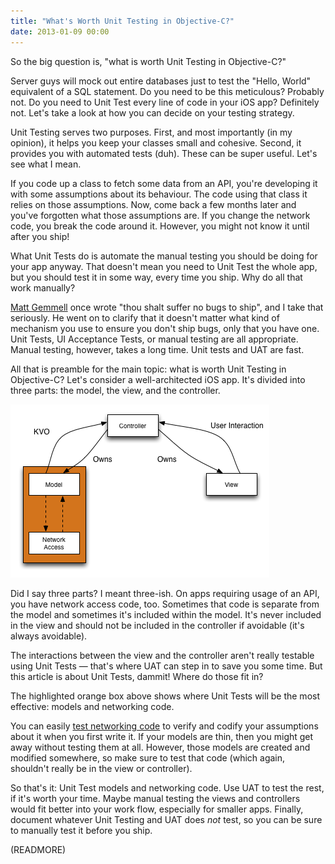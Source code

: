 ```yaml
---
title: "What's Worth Unit Testing in Objective-C?"
date: 2013-01-09 00:00
---
```


So the big question is, "what is worth Unit Testing in Objective-C?"

Server guys will mock out entire databases just to test the "Hello, World" equivalent of a SQL statement. Do you need to be this meticulous? Probably not. Do you need to Unit Test every line of code in your iOS app? Definitely not. Let's take a look at how you can decide on your testing strategy.

Unit Testing serves two purposes. First, and most importantly (in my opinion), it helps you keep your classes small and cohesive. Second, it provides you with automated tests (duh). These can be super useful. Let's see what I mean.

If you code up a class to fetch some data from an API, you're developing it with some assumptions about its behaviour. The code using that class it relies on those assumptions. Now, come back a few months later and you've forgotten what those assumptions are. If you change the network code, you break the code around it. However, you might not know it until after you ship!

What Unit Tests do is automate the manual testing you should be doing for your app anyway. That doesn't mean you need to Unit Test the whole app, but you should test it in some way, every time you ship. Why do all that work manually?

[Matt Gemmell](http://mattgemmell.com/2012/05/24/api-design/) once wrote "thou shalt suffer no bugs to ship", and I take that seriously. He went on to clarify that it doesn't matter what kind of mechanism you use to ensure you don't ship bugs, only that you have one. Unit Tests, UI Acceptance Tests, or manual testing are all appropriate. Manual testing, however, takes a long time. Unit tests and UAT are fast.

All that is preamble for the main topic: what is worth Unit Testing in Objective-C? Let's consider a well-architected iOS app. It's divided into three parts: the model, the view, and the controller.

 ![](/img/import/blog/whats-worth-unit-testing-in-objective-c/426D1328D1E744999A88979FAF12C2C2.png)

Did I say three parts? I meant three-ish. On apps requiring usage of an API, you have network access code, too. Sometimes that code is separate from the model and sometimes it's included within the model. It's never included in the view and should not be included in the controller if avoidable (it's always avoidable).

The interactions between the view and the controller aren't really testable using Unit Tests — that's where UAT can step in to save you some time. But this article is about Unit Tests, dammit! Where do those fit in?

The highlighted orange box above shows where Unit Tests will be the most effective: models and networking code.

You can easily [test networking code](/blog/your-first-objective-c-unit-test-with-ocmock/) to verify and codify your assumptions about it when you first write it. If your models are thin, then you might get away without testing them at all. However, those models are created and modified somewhere, so make sure to test that code (which again, shouldn't really be in the view or controller).

So that's it: Unit Test models and networking code. Use UAT to test the rest, if it's worth your time. Maybe manual testing the views and controllers would fit better into your work flow, especially for smaller apps. Finally, document whatever Unit Testing and UAT does _not_ test, so you can be sure to manually test it before you ship.

(READMORE)
